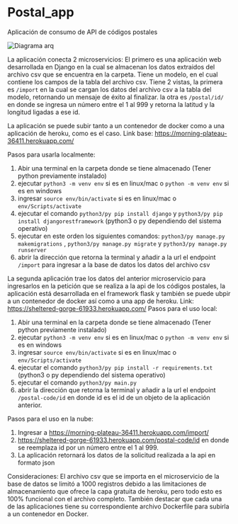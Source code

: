 # Postal_app
Aplicación de consumo de API de códigos postales

![Diagrama arq](https://user-images.githubusercontent.com/90158740/153053250-7efce91d-88ea-4235-a918-58ab0934965d.png)

La aplicación conecta 2 microservicios:
El primero es una aplicación web desarrollada en Django en la cual se almacenan los datos extraidos del archivo csv que se encuentra en la carpeta.
Tiene un modelo, en el cual contiene los campos de la tabla del archivo csv.
Tiene 2 vistas, la primera es `/import` en la cual se cargan los datos del archivo csv a la tabla del modelo, retornando un mensaje de éxito al finalizar.
la otra es `/postal/id/` en donde se ingresa un número entre el 1 al 999 y retorna la latitud y la longitud ligadas a ese id.

La aplicación se puede subir tanto a un contenedor de docker como a una aplicación de heroku, como es el caso.
Link base: https://morning-plateau-36411.herokuapp.com/

Pasos para usarla localmente:
1. Abir una terminal en la carpeta donde se tiene almacenado (Tener python previamente instalado)
2. ejecutar `python3 -m venv env` si es en linux/mac o `python -m venv env`  si es en windows
3. ingresar `source env/bin/activate` si es en linux/mac o `env/Scripts/activate`
4. ejecutar el comando `python3/py pip install django` y `python3/py pip install djangorestframework`  (python3 o py dependiendo del sistema operativo)
5. ejecutar en este orden los siguientes comandos: `python3/py manage.py makemigrations` , `python3/py manage.py migrate` y `python3/py manage.py runserver`
6. abrir la dirección que retorna la terminal y añadir a la url el endpoint `/import` para ingresar a la base de datos los datos del archivo csv


La segunda aplicación trae los datos del anterior microservicio para ingresarlos en la petición que se realiza a la api de los códigos postales, la aplicación está desarrollada en el framework flask y también se puede ubpir a un contenedor de docker así como a una app de heroku.
Link: https://sheltered-gorge-61933.herokuapp.com/
Pasos para el uso local: 
1. Abir una terminal en la carpeta donde se tiene almacenado (Tener python previamente instalado)
2. ejecutar `python3 -m venv env` si es en linux/mac o `python -m venv env` si es en windows
3. ingresar `source env/bin/activate` si es en linux/mac o `env/Scripts/activate`
4. ejecutar el comando `python3/py pip install -r requirements.txt` (python3 o py dependiendo del sistema operativo)
5. ejecutar el comando `python3/py main.py`
6.  abrir la dirección que retorna la terminal y añadir a la url el endpoint `/postal-code/id` en donde id es el id de un objeto de la aplicación anterior.

Pasos para el uso en la nube:
1. Ingresar a https://morning-plateau-36411.herokuapp.com/import/
2. https://sheltered-gorge-61933.herokuapp.com/postal-code/id en donde se reemplaza id por un número entre el 1 al 999.
3. La aplicación retornará los datos de la solicitud realizada a la api en formato json

Consideraciones:
El archivo csv que se importa en el microservicio de la base de datos se limitó a 1000 registros debido a las limitaciones de almacenamiento que ofrece la capa gratuita de heroku, pero todo esto es 100% funcional con el archivo completo.
También destacar que cada una de las aplicaciones tiene su correspondiente archivo Dockerfile para subirla a un contenedor en Docker.

